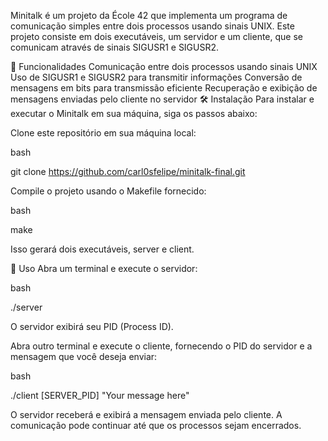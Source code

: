 Minitalk é um projeto da École 42 que implementa um programa de comunicação simples entre dois processos usando sinais UNIX. Este projeto consiste em dois executáveis, um servidor e um cliente, que se comunicam através de sinais SIGUSR1 e SIGUSR2.

🚀 Funcionalidades
Comunicação entre dois processos usando sinais UNIX
Uso de SIGUSR1 e SIGUSR2 para transmitir informações
Conversão de mensagens em bits para transmissão eficiente
Recuperação e exibição de mensagens enviadas pelo cliente no servidor
🛠️ Instalação
Para instalar e executar o Minitalk em sua máquina, siga os passos abaixo:

Clone este repositório em sua máquina local:

bash

git clone https://github.com/carl0sfelipe/minitalk-final.git

Compile o projeto usando o Makefile fornecido:

bash

make

Isso gerará dois executáveis, server e client.

📖 Uso
Abra um terminal e execute o servidor:

bash

./server

O servidor exibirá seu PID (Process ID).

Abra outro terminal e execute o cliente, fornecendo o PID do servidor e a mensagem que você deseja enviar:

bash

./client [SERVER_PID] "Your message here"

O servidor receberá e exibirá a mensagem enviada pelo cliente. A comunicação pode continuar até que os processos sejam encerrados.
